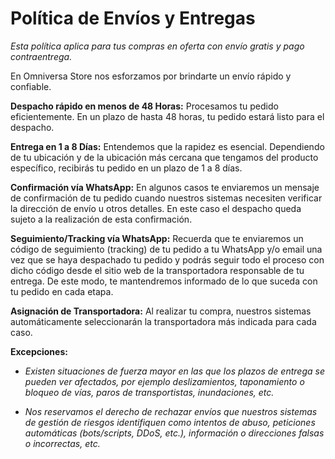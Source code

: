 # Política de Envíos y Entregas
*Esta política aplica para tus compras en oferta con envío gratis y pago contraentrega.*

En Omniversa Store nos esforzamos por brindarte un envío rápido y confiable.

**Despacho rápido en menos de 48 Horas:** Procesamos tu pedido eficientemente. En un plazo de hasta 48 horas, tu pedido estará listo para el despacho.

**Entrega en 1 a 8 Días:** Entendemos que la rapidez es esencial. Dependiendo de tu ubicación y de la ubicación más cercana que tengamos del producto específico, recibirás tu pedido en un plazo de 1 a 8 días.

**Confirmación vía WhatsApp:** En algunos casos te enviaremos un mensaje de confirmación de tu pedido cuando nuestros sistemas necesiten verificar la dirección de envío u otros detalles. En este caso el despacho queda sujeto a la realización de esta confirmación.

**Seguimiento/Tracking vía WhatsApp:** Recuerda que te enviaremos un código de seguimiento (tracking) de tu pedido a tu WhatsApp y/o email una vez que se haya despachado tu pedido y podrás seguir todo el proceso con dicho código desde el sitio web de la transportadora responsable de tu entrega. De este modo, te mantendremos informado de lo que suceda con tu pedido en cada etapa.

**Asignación de Transportadora:** Al realizar tu compra, nuestros sistemas automáticamente seleccionarán la transportadora más indicada para cada caso.

**Excepciones:**

- *Existen situaciones de fuerza mayor en las que los plazos de entrega se pueden ver afectados, por ejemplo deslizamientos, taponamiento o bloqueo de vías, paros de transportistas, inundaciones, etc.*

- *Nos reservamos el derecho de rechazar envíos que nuestros sistemas de gestión de riesgos identifiquen como intentos de abuso, peticiones automáticas (bots/scripts, DDoS, etc.), información o direcciones falsas o incorrectas, etc.*
